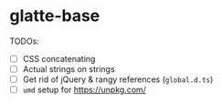 # glatte-base

TODOs:

- [ ] CSS concatenating
- [ ] Actual strings on strings
- [ ] Get rid of jQuery & rangy references (`global.d.ts`)
- [ ] `umd` setup for https://unpkg.com/
